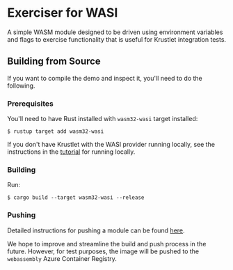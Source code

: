 # Exerciser for WASI

A simple WASM module designed to be driven using environment variables
and flags to exercise functionality that is useful for Krustlet integration
tests.

## Building from Source

If you want to compile the demo and inspect it, you'll need to do the following.

### Prerequisites

You'll need to have Rust installed with `wasm32-wasi` target installed:

```shell
$ rustup target add wasm32-wasi
```

If you don't have Krustlet with the WASI provider running locally, see the instructions in the
[tutorial](../../../docs/intro/tutorial03.md) for running locally.

### Building

Run:

```shell
$ cargo build --target wasm32-wasi --release
```

### Pushing

Detailed instructions for pushing a module can be found [here](../../../docs/intro/tutorial02.md).

We hope to improve and streamline the build and push process in the future. However, for test
purposes, the image will be pushed to the `webassembly` Azure Container Registry.
